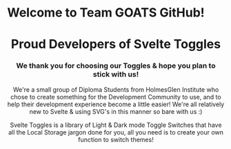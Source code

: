 # Welcome to Team GOATS GitHub!
<h1 align="center"> Proud Developers of Svelte Toggles</h1>
<h3 align="center">We thank you for choosing our Toggles & hope you plan to stick with us!</h3> 

<p align="center"> We're a small group of Diploma Students from HolmesGlen Institute who chose to create something for the Development Community to use, and to help their development experience become a little easier! We're all relatively new to Svelte & using SVG's in this manner so bare with us :)</p>

<p align="center">Svelte Toggles is a library of Light & Dark mode Toggle Switches that have all the Local Storage jargon done for you, all you need is to create your own function to switch themes!</p>
